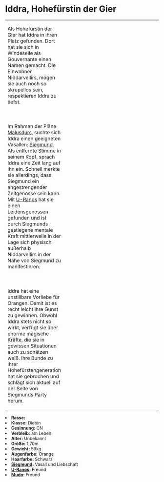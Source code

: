 # Iddra, Hohefürstin der Gier

<primary-label ref="npc"/>

<secondary-label ref="faergria"/>

<secondary-label ref="4"/>

<table>
<tr><td>
<p>
Als Hohefürstin der Gier hat Iddra in <a href="Banished-Peninsula.md" anchor="niddarvellir"></a> ihren Platz gefunden.
Dort hat sie sich in Windeseile als Gouvernante einen Namen gemacht. Die Einwohner Niddarvellirs, mögen sie auch noch
so skrupellos sein, respektieren Iddra zu tiefst.
<br></br><br></br>
Im Rahmen der Pläne <a href="Malusdur.md">Malusdurs</a>, suchte sich Iddra einen geeigneten Vasallen:
<a href="Siegmund.md">Siegmund</a>. Als entfernte Stimme in seinem Kopf, sprach Iddra eine Zeit lang auf ihn ein.
Schnell merkte sie allerdings, dass Siegmund ein angestrengender Zeitgenosse sein kann. Mit
<a href="U-Ranos.md">U-Ranos</a> hat sie einen Leidensgenossen gefunden und ist durch Siegmunds gestiegene mentale
Kraft mittlerweile in der Lage sich physisch außerhalb Niddarvellirs in der Nähe von Siegmund zu manifestieren.
<br></br><br></br>
Iddra hat eine unstillbare Vorliebe für Orangen. Damit ist es recht leicht ihre Gunst zu gewinnen. Obwohl Iddra stets
nicht so wirkt, verfügt sie über enorme magische Kräfte, die sie in gewissen Situationen auch zu schätzen weiß. Ihre
Bunde zu ihrer Hohefürstengeneration hat sie gebrochen und schlägt sich aktuell auf der Seite von Siegmunds Party herum.
</p>

</td><td width="300">
<!-- Edit here -->
<img src="iddra.png" alt="" />
</td></tr>
</table>

<procedure title="Allgemeine Informationen">
<list columns="2">
<li><b>Rasse:</b> <a href="Folks.md" anchor="d-monen"></a></li>
<li><b>Klasse:</b> Diebin</li>
<li><b>Gesinnung:</b> CN</li>
<li><b>Verbleib:</b> am Leben</li>
</list>
</procedure>

<procedure title="Aussehen">
<list columns="3">
<li><b>Alter:</b> Unbekannt</li>
<li><b>Größe:</b> 1,70m</li>
<li><b>Gewicht:</b> 59kg</li>
<li><b>Augenfarbe:</b> Orange</li>
<li><b>Haarfarbe:</b> Schwarz</li>
<!-- <li><b>Maße:</b> 86/75-68-88</li> -->
</list>
</procedure>

<procedure title="Beziehungen">
<list columns="2">
<li><b><a href="Siegmund.md">Siegmund</a>:</b> Vasall und Liebschaft</li>
<li><b><a href="U-Ranos.md">U-Ranos</a>:</b> Freund</li>
<li><b><a href="Mudo.md">Mudo</a>:</b> Freund</li>
</list>
</procedure>

<!--
## Notizen

- **Ziele:** 
- **Geheimnisse:** 
-->